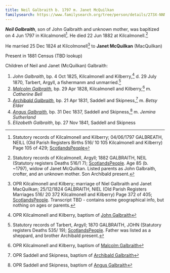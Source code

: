 ```yaml
---
title: Neil Galbraith b. 1797 m. Janet McQuilkan
familysearch: https://www.familysearch.org/tree/person/details/273X-NNN
---
```


***Neil Galbraith***, son of John Galbraith and unknown mother, was bapitized on 4 Jun 1797 in Kilcalmonell[^birth]. He died 22 Jun 1882 at Kilcalmonell.[^death]

He married 25 Dec 1824 at Kilcolmonell[^marriage] to **Janet McQuilkan** (MacQuilkan)

Present in 1881 Census (TBD lookup)

Children of Neil and Janet (McQuilkan) Galbraith:

1. *John Galbraith*, bp. 4 Oct 1825, Kilcalmonell and Kilberry,[^john-birth] d. 29 July 1870, Tarbert, Argyll, a fishermanm and unmarried.[^john-death]
2. *[Malcolm Galbraith](galbraith-malcolm-1828-bell.md)*, bp. 29 Apr 1828, Kilcalmonell and Kilberry,[^malcolm-birth] m. *Catherine Bell*
3. *[Archibald Galbraith](galbraith-archibald-1831-elder.md)*, bp. 21 Apr 1831, Saddell and Skipness,[^archibald-birth] m. *Betsy Elder*
4. *[Angus Galbraith](galbraith-angus-1837-sutherland.md)*, bp. 31 Dec 1837, Saddell and Skipness,[^angus-birth] m. *Jemina Sutherland*
5. *Elizabeth Galbraith*, bp. 27 Nov 1841, Saddell and Skipness


[^birth]: Statutory records of Kilcalmonell and Kilberry; 04/06/1797 GALBREATH, NEILL (Old Parish Registers Births 516/ 10 105 Kilcalmonell and Kilberry) Page 105 of 429; [ScotlandsPeople](https://www.scotlandspeople.gov.uk/view-image/nrs_opr_records/2357710?image=105)

[^death]: Statutory records of Kilcalmonell, Argyll; 1882 GALBRAITH, NEIL (Statutory registers Deaths 516/1 7); [ScotlandsPeople](https://www.scotlandspeople.gov.uk/view-image/nrs_stat_deaths/2471336).  Age 85 (b. ~1797), widow of Janet McQuilkan. Listed parents as John Galbraith, crofter, and an unknown mother.  Son Archibald present.

[^marriage]: OPR Kilcalmonell and Kilbery; marriage of Niel Galbraith and Janet MacQuilkan; 25/12/1824 GALBRAITH, NIEL (Old Parish Registers Marriages 516/ 20 372 Kilcalmonell and Kilberry) Page 372 of 405; [ScotlandsPeople](https://www.scotlandspeople.gov.uk/view-image/nrs_opr_records/8088390?image=372).  Transcript TBD - contains some geographical info, but nothing on ages or parents.


[^john-birth]: OPR Kilcalmonell and Kilberry, baptism of [John Galbraith](/sources/opr-kilcalmonell-kilberry-births.md#1825-10-04-john-galbraith)

[^john-death]: Statutory records of Tarbert, Argyll; 1870 GALBRAITH, JOHN (Statutory registers Deaths 535/ 19); [ScotlandsPeople](https://www.scotlandspeople.gov.uk/images/D1870_535_00_0007Z).  Father was listed as a sheppard, and brother Archibald present.

[^archibald-birth]: OPR Saddell and Skipness, baptism of [Archibald Galbraith](/sources/opr-saddell-skipness-births.md#1831-04-21-archibald-galbraith)

[^malcolm-birth]: OPR Kilcalmonell and Kilberry, baptism of [Malcolm Galbraith](/sources/opr-kilcalmonell-kilberry-births.md#1828-04-29-malcolm-galbraith)

[^angus-birth]: OPR Saddell and Skipness, baptism of [Angus Galbraith](/sources/opr-saddell-skipness-births.md#1837-12-31-angus-galbraith)







